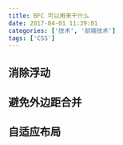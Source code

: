 ```yaml
---
title: BFC 可以用来干什么
date: 2017-04-01 11:39:01
categories: ['技术', '前端技术']
tags: ['CSS']
---
```


## 消除浮动

## 避免外边距合并

## 自适应布局
